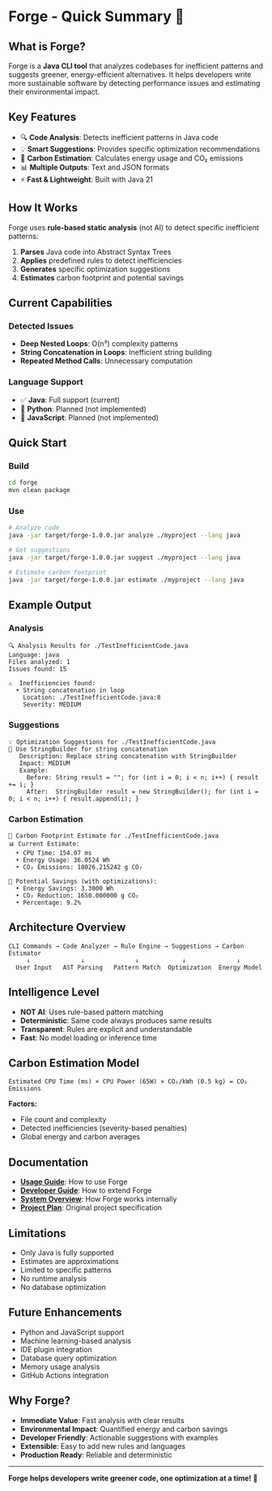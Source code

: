 # Forge - Quick Summary 🚀

## What is Forge?
Forge is a **Java CLI tool** that analyzes codebases for inefficient patterns and suggests greener, energy-efficient alternatives. It helps developers write more sustainable software by detecting performance issues and estimating their environmental impact.

## Key Features
- 🔍 **Code Analysis**: Detects inefficient patterns in Java code
- 💡 **Smart Suggestions**: Provides specific optimization recommendations
- 🌱 **Carbon Estimation**: Calculates energy usage and CO₂ emissions
- 📊 **Multiple Outputs**: Text and JSON formats
- ⚡ **Fast & Lightweight**: Built with Java 21

## How It Works
Forge uses **rule-based static analysis** (not AI) to detect specific inefficient patterns:

1. **Parses** Java code into Abstract Syntax Trees
2. **Applies** predefined rules to detect inefficiencies
3. **Generates** specific optimization suggestions
4. **Estimates** carbon footprint and potential savings

## Current Capabilities

### Detected Issues
- **Deep Nested Loops**: O(n³) complexity patterns
- **String Concatenation in Loops**: Inefficient string building
- **Repeated Method Calls**: Unnecessary computation

### Language Support
- ✅ **Java**: Full support (current)
- 🔄 **Python**: Planned (not implemented)
- 🔄 **JavaScript**: Planned (not implemented)

## Quick Start

### Build
```bash
cd forge
mvn clean package
```

### Use
```bash
# Analyze code
java -jar target/forge-1.0.0.jar analyze ./myproject --lang java

# Get suggestions
java -jar target/forge-1.0.0.jar suggest ./myproject --lang java

# Estimate carbon footprint
java -jar target/forge-1.0.0.jar estimate ./myproject --lang java
```

## Example Output

### Analysis
```
🔍 Analysis Results for ./TestInefficientCode.java
Language: java
Files analyzed: 1
Issues found: 15

⚠️  Inefficiencies found:
  • String concatenation in loop
    Location: ./TestInefficientCode.java:8
    Severity: MEDIUM
```

### Suggestions
```
💡 Optimization Suggestions for ./TestInefficientCode.java
🔧 Use StringBuilder for string concatenation
   Description: Replace string concatenation with StringBuilder
   Impact: MEDIUM
   Example:
     Before: String result = ""; for (int i = 0; i < n; i++) { result += i; }
     After:  StringBuilder result = new StringBuilder(); for (int i = 0; i < n; i++) { result.append(i); }
```

### Carbon Estimation
```
🌱 Carbon Footprint Estimate for ./TestInefficientCode.java
📊 Current Estimate:
  • CPU Time: 154.07 ms
  • Energy Usage: 36.0524 Wh
  • CO₂ Emissions: 18026.215242 g CO₂

💚 Potential Savings (with optimizations):
  • Energy Savings: 3.3000 Wh
  • CO₂ Reduction: 1650.000000 g CO₂
  • Percentage: 9.2%
```

## Architecture Overview

```
CLI Commands → Code Analyzer → Rule Engine → Suggestions → Carbon Estimator
     ↓              ↓              ↓            ↓              ↓
  User Input   AST Parsing   Pattern Match  Optimization  Energy Model
```

## Intelligence Level
- **NOT AI**: Uses rule-based pattern matching
- **Deterministic**: Same code always produces same results
- **Transparent**: Rules are explicit and understandable
- **Fast**: No model loading or inference time

## Carbon Estimation Model
```
Estimated CPU Time (ms) × CPU Power (65W) × CO₂/kWh (0.5 kg) = CO₂ Emissions
```

**Factors:**
- File count and complexity
- Detected inefficiencies (severity-based penalties)
- Global energy and carbon averages

## Documentation
- **[Usage Guide](./USAGE_GUIDE.md)**: How to use Forge
- **[Developer Guide](./DEVELOPER_GUIDE.md)**: How to extend Forge
- **[System Overview](./SYSTEM_OVERVIEW.md)**: How Forge works internally
- **[Project Plan](./project-plan.md)**: Original project specification

## Limitations
- Only Java is fully supported
- Estimates are approximations
- Limited to specific patterns
- No runtime analysis
- No database optimization

## Future Enhancements
- Python and JavaScript support
- Machine learning-based analysis
- IDE plugin integration
- Database query optimization
- Memory usage analysis
- GitHub Actions integration

## Why Forge?
- **Immediate Value**: Fast analysis with clear results
- **Environmental Impact**: Quantified energy and carbon savings
- **Developer Friendly**: Actionable suggestions with examples
- **Extensible**: Easy to add new rules and languages
- **Production Ready**: Reliable and deterministic

---

**Forge helps developers write greener code, one optimization at a time! 🌱**
